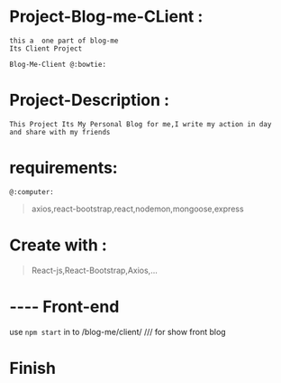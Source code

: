 # Project-Blog-me-CLient :

    this a  one part of blog-me
    Its Client Project

    Blog-Me-Client @:bowtie:

# Project-Description :

    This Project Its My Personal Blog for me,I write my action in day
    and share with my friends

# requirements:

    @:computer:

> axios,react-bootstrap,react,nodemon,mongoose,express

# Create with :

> React-js,React-Bootstrap,Axios,...

# ---- Front-end

use `npm start` in to /blog-me/client/ /// for show front blog

# Finish
